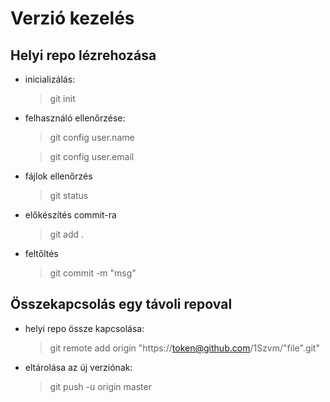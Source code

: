 # Verzió kezelés

## Helyi repo lézrehozása

 - inicializálás:
    > git init
 - felhasználó ellenőrzése:
    >git config user.name

    >git config user.email
 - fájlok ellenőrzés
    >git status
 - előkészítés commit-ra
    >git add .
 - feltőltés
    > git commit -m "msg"

## Összekapcsolás egy távoli repoval

 - helyi repo össze kapcsolása:
    >git remote add origin "https://token@github.com/1Szvm/"file".git"

 - eltárolása az új verziónak:

    >git push -u origin master